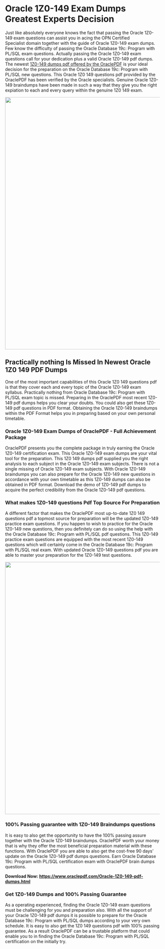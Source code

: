 <h1>Oracle 1Z0-149 Exam Dumps Greatest Experts Decision</h1>
<p>Just like absolutely everyone knows the fact that passing the Oracle 1Z0-149 exam questions can assist you in acing the&nbsp;OPN Certified Specialist&nbsp;domain together with the guide of Oracle 1Z0-149 exam dumps. Few know the difficulty of passing the Oracle Database 19c: Program with PL/SQL exam questions. Actually passing the Oracle 1Z0-149 exam questions call for your dedication plus a valid Oracle 1Z0-149 pdf dumps. The newest&nbsp;<a href="https://www.oraclepdf.com/Oracle-1Z0-149-pdf-dumps.html">1Z0-149 dumps pdf offered by the OraclePDF</a>&nbsp;is your ideal decision for the preparation on the Oracle Database 19c: Program with PL/SQL new questions. This Oracle 1Z0 149 questions pdf provided by the OraclePDF has been verified by the Oracle specialists. Genuine Oracle 1Z0-149 braindumps have been made in such a way that they give you the right expiation to each and every query within the genuine 1Z0 149 exam.</p>
<p><a href="https://www.oraclepdf.com/Oracle-1Z0-149-pdf-dumps.html"><img src="https://i.ibb.co/mJY6Knz/1.png" width="820" /></a></p>
<h2>Practically nothing Is Missed In Newest Oracle 1Z0 149 PDF Dumps</h2>
<p>One of the most important capabilities of this Oracle 1Z0 149 questions pdf is that they cover each and every topic of the Oracle 1Z0-149 exam syllabus. Practically nothing from Oracle Database 19c: Program with PL/SQL exam topic is missed. Preparing in the OraclePDF most recent 1Z0-149 pdf dumps helps you clear your doubts. You could also get these 1Z0-149 pdf questions in PDF format. Obtaining the Oracle 1Z0-149 braindumps within the PDF Format helps you in preparing based on your own personal timetable.</p>
<h3>Oracle 1Z0-149 Exam Dumps of OraclePDF - Full Achievement Package</h3>
<p>OraclePDF presents you the complete package in truly earning the Oracle 1Z0-149 certification exam. This Oracle 1Z0-149 exam dumps are your vital tool for the preparation. This 1Z0 149 dumps pdf supplied you the right analysis to each subject in the Oracle 1Z0-149 exam subjects. There is not a single missing of Oracle 1Z0-149 exam subjects. With Oracle 1Z0-149 braindumps you can also prepare for the Oracle 1Z0-149 new questions in accordance with your own timetable as this 1Z0-149 dumps can also be obtained in PDF format. Download the demo of 1Z0-149 pdf dumps to acquire the perfect credibility from the Oracle 1Z0-149 pdf questions.</p>
<h3>What makes 1Z0-149 questions Pdf Top Source For Preparation</h3>
<p>A different factor that makes the OraclePDF most up-to-date 1Z0 149 questions pdf a topmost source for preparation will be the updated 1Z0-149 practice exam questions. If you happen to wish to practice for the Oracle 1Z0-149 new questions, then you definitely can do so using the help with the Oracle Database 19c: Program with PL/SQL pdf questions. This 1Z0-149 practice exam questions are equipped with the most recent 1Z0-149 questions which will certainly come in the Oracle Database 19c: Program with PL/SQL real exam. With updated Oracle 1Z0-149 questions pdf you are able to master your preparation for the 1Z0-149 test questions.</p>
<p><img src="https://i.ibb.co/TWQ7T6D/2.png" width="820" /></p>
<h3>100% Passing guarantee with 1Z0-149 Braindumps questions</h3>
<p>It is easy to also get the opportunity to have the 100% passing assure together with the Oracle 1Z0-149 braindumps. OraclePDF worth your money that is why they offer the most beneficial preparation material with these functions. With OraclePDF you are able to also get the cost-free 90 days&rsquo; update on the Oracle 1Z0-149 pdf dumps questions. Earn Oracle Database 19c: Program with PL/SQL certification exam with&nbsp;OraclePDF&nbsp;brain dumps questions.</p>
<p><strong>Download Now: <a href="https://www.oraclepdf.com/Oracle-1Z0-149-pdf-dumps.html">https://www.oraclepdf.com/Oracle-1Z0-149-pdf-dumps.html</a></strong></p>
<h3>Get 1Z0-149&nbsp;Dumps&nbsp;and 100% Passing Guarantee</h3>
<p>As a operating experienced, finding the Oracle 1Z0-149 exam questions must be challenging for you and preparation also. With all the support of your Oracle 1Z0-149 pdf dumps it is possible to prepare for the Oracle Database 19c: Program with PL/SQL dumps according to your very own schedule. It is easy to also get the 1Z0 149 questions pdf with 100% passing guarantee. As a result OraclePDF can be a trustable platform that could enable you to in finding the Oracle Database 19c: Program with PL/SQL certification on the initially try.</p>
